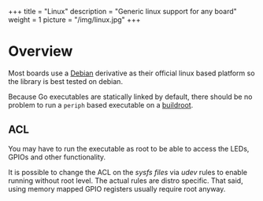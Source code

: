 +++
title = "Linux"
description = "Generic linux support for any board"
weight = 1
picture = "/img/linux.jpg"
+++

# Overview

Most boards use a [Debian](http://debian.org/) derivative as their official
linux based platform so the library is best tested on debian.

Because Go executables are statically linked by default, there should be no
problem to run a `periph` based executable on a
[buildroot](https://buildroot.org/).


## ACL

You may have to run the executable as root to be able to access the LEDs, GPIOs
and other functionality.

It is possible to change the ACL on the _sysfs files_ via _udev_ rules to enable
running without root level. The actual rules are distro specific. That said,
using memory mapped GPIO registers usually require root anyway.
